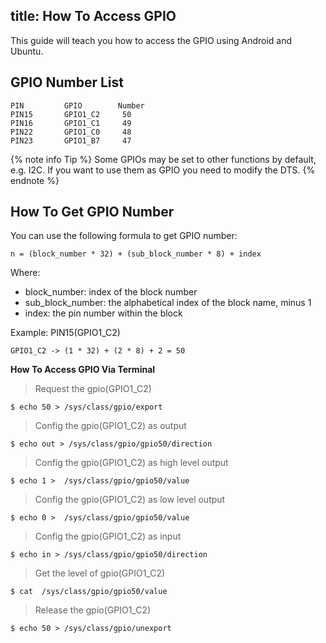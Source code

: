 title: How To Access GPIO
---

This guide will teach you how to access the GPIO using Android and Ubuntu.

## GPIO Number List
```
PIN         GPIO        Number
PIN15       GPIO1_C2     50
PIN16       GPIO1_C1     49
PIN22       GPIO1_C0     48
PIN23       GPIO1_B7     47
```

{% note info Tip %}
Some GPIOs may be set to other functions by default, e.g. I2C. If you want to use them as GPIO you need to modify the DTS.
{% endnote %}

## How To Get GPIO Number
You can use the following formula to get GPIO number:
```
n = (block_number * 32) + (sub_block_number * 8) + index
```

Where:

* block_number: index of the block number
* sub_block_number: the alphabetical index of the block name, minus 1
* index: the pin number within the block

Example: PIN15(GPIO1_C2)

```
GPIO1_C2 -> (1 * 32) + (2 * 8) + 2 = 50
```

**How To Access GPIO Via Terminal**

> Request the gpio(GPIO1_C2)
```
$ echo 50 > /sys/class/gpio/export
```
> Config the gpio(GPIO1_C2) as output
```
$ echo out > /sys/class/gpio/gpio50/direction
```
> Config the gpio(GPIO1_C2) as high level output
```
$ echo 1 >  /sys/class/gpio/gpio50/value
```
> Config the gpio(GPIO1_C2) as low level output
```
$ echo 0 >  /sys/class/gpio/gpio50/value
```
> Config the gpio(GPIO1_C2) as input
```
$ echo in > /sys/class/gpio/gpio50/direction
```
> Get the level of gpio(GPIO1_C2)
```
$ cat  /sys/class/gpio/gpio50/value
```
> Release the gpio(GPIO1_C2)
```
$ echo 50 > /sys/class/gpio/unexport
```
